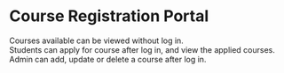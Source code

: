 
# Course Registration Portal
Courses available can be viewed without log in.<br>
Students can apply for course after log in, and view the applied courses.<br>
Admin can add, update or delete a course after log in.
